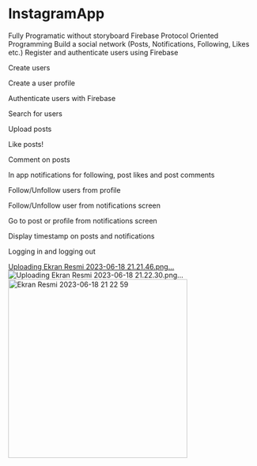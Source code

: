 # InstagramApp

Fully Programatic without storyboard
Firebase
Protocol Oriented Programming
Build a social network (Posts, Notifications, Following, Likes etc.)
Register and authenticate users using Firebase

Create users

Create a user profile

Authenticate users with Firebase

Search for users

Upload posts

Like posts!

Comment on posts 

In app notifications for following, post likes and post comments

Follow/Unfollow users from profile

Follow/Unfollow user from notifications screen

Go to post or profile from notifications screen

Display timestamp on posts and notifications

Logging in and logging out 

[Uploading Ekran Resmi 2023-06-18 21.21.46.png…]()
![Uploading Ekran Resmi 2023-06-18 21.22.30.png…]()
<img width="362" alt="Ekran Resmi 2023-06-18 21 22 59" src="https://github.com/khanMurat/InstagramApp/assets/102156383/029083d0-5c13-4341-b3aa-1a2ab9bcf2ef">




